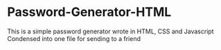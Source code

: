 # Password-Generator-HTML
This is a simple password generator wrote in HTML, CSS and Javascript
Condensed into one file for sending to a friend
